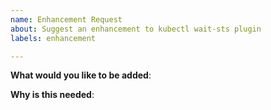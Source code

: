 ```yaml
---
name: Enhancement Request
about: Suggest an enhancement to kubectl wait-sts plugin
labels: enhancement

---
```

<!-- Please only use this template for submitting enhancement requests -->

**What would you like to be added**:

**Why is this needed**:
